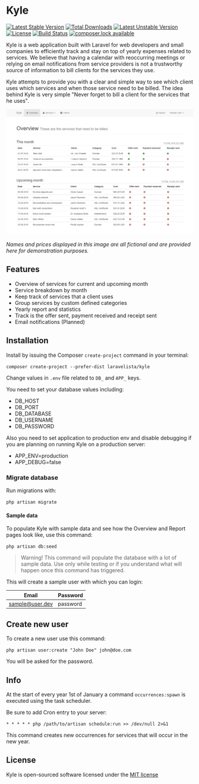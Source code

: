 # Kyle


[![Latest Stable Version](https://poser.pugx.org/laravelista/kyle/version)](https://packagist.org/packages/laravelista/kyle)
[![Total Downloads](https://poser.pugx.org/laravelista/kyle/downloads)](https://packagist.org/packages/laravelista/kyle)
[![Latest Unstable Version](https://poser.pugx.org/laravelista/kyle/v/unstable)](//packagist.org/packages/laravelista/kyle)
[![License](https://poser.pugx.org/laravelista/kyle/license)](https://packagist.org/packages/laravelista/kyle)
[![Build Status](https://travis-ci.org/laravelista/kyle.svg?branch=master)](https://travis-ci.org/laravelista/kyle)
[![composer.lock available](https://poser.pugx.org/laravelista/kyle/composerlock)](https://packagist.org/packages/laravelista/kyle)

Kyle is a web application built with Laravel for web developers and small companies to efficiently track and stay on top of yearly expenses related to services. We believe that having a calendar with reoccurring meetings or relying on email notifications from service providers is not a trustworthy source of information to bill clients for the services they use. 

Kyle attempts to provide you with a clear and simple way to see which client uses which services and when those service need to be billed. The idea behind Kyle is very simple "Never forget to bill a client for the services that he uses".

![Overview](overview.png)

*Names and prices displayed in this image are all fictional and are provided here for demonstration purposes.*

## Features

- Overview of services for current and upcoming month
- Service breakdown by month
- Keep track of services that a client uses
- Group services by custom defined categories
- Yearly report and statistics
- Track is the offer sent, payment received and receipt sent
- Email notifications (Planned)

## Installation

Install by issuing the Composer `create-project` command in your terminal:

```
composer create-project --prefer-dist laravelista/kyle
```

Change values in `.env` file related to `DB_` and `APP_` keys. 

You need to set your database values including: 

- DB_HOST
- DB_PORT
- DB_DATABASE
- DB_USERNAME
- DB_PASSWORD

Also you need to set application to production env and disable debugging if you are planning on running Kyle on a production server:

- APP_ENV=production
- APP_DEBUG=false

### Migrate database

Run migrations with:

```
php artisan migrate
```

#### Sample data

To populate Kyle with sample data and see how the Overview and Report pages look like, use this command:

```
php artisan db:seed
```

> Warning! This command will populate the database with a lot of sample data. Use only while testing or if you understand what will happen once this command has triggered.

This will create a sample user with which you can login:

| Email                 | Password |
|-----------------------|----------|
| sample@user.dev       | password |

## Create new user

To create a new user use this command:

```
php artisan user:create "John Doe" john@doe.com
```

You will be asked for the password.

## Info

At the start of every year 1st of January a command `occurrences:spawn` is executed using the task scheduler. 

Be sure to add Cron entry to your server:

```
* * * * * php /path/to/artisan schedule:run >> /dev/null 2>&1
```

This command creates new occurrences for services that will occur in the new year.

## License

Kyle is open-sourced software licensed under the [MIT license](https://opensource.org/licenses/MIT)